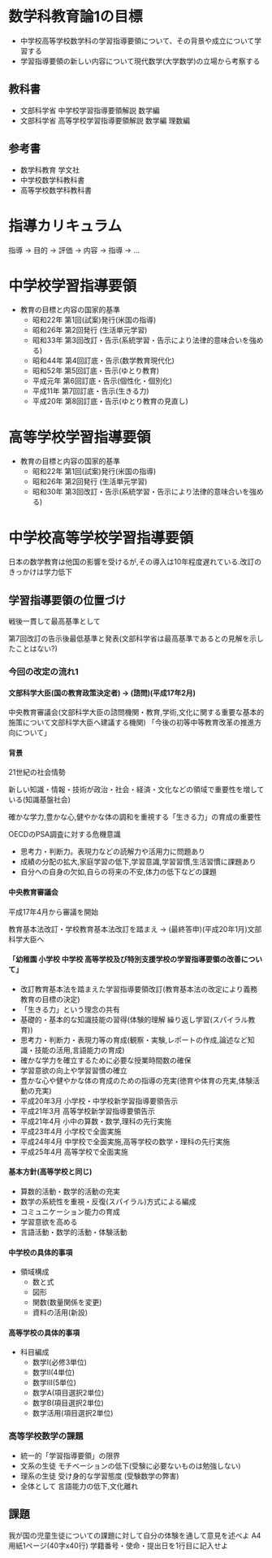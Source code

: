 # 数学科教育論1の目標
- 中学校高等学校数学科の学習指導要領について、その背景や成立について学習する
- 学習指導要領の新しい内容について現代数学(大学数学)の立場から考察する

## 教科書
- 文部科学省 中学校学習指導要領解説 数学編
- 文部科学省 高等学校学習指導要領解説 数学編 理数編

## 参考書
- 数学科教育 学文社
- 中学校数学科教科書
- 高等学校数学科教科書

# 指導カリキュラム
指導 -> 目的 -> 評価 -> 内容 -> 指導 -> ...

# 中学校学習指導要領
- 教育の目標と内容の国家的基準
  - 昭和22年 第1回(試案)発行(米国の指導)
  - 昭和26年 第2回発行 (生活単元学習)
  - 昭和33年 第3回改訂・告示(系統学習・告示により法律的意味合いを強める)
  - 昭和44年 第4回訂底・告示(数学教育現代化)
  - 昭和52年 第5回訂底・告示(ゆとり教育)
  - 平成元年 第6回訂底・告示(個性化・個別化)
  - 平成11年 第7回訂底・告示(生きる力)
  - 平成20年 第8回訂底・告示(ゆとり教育の見直し)

# 高等学校学習指導要領
- 教育の目標と内容の国家的基準
  - 昭和22年 第1回(試案)発行(米国の指導)
  - 昭和26年 第2回発行 (生活単元学習)
  - 昭和30年 第3回改訂・告示(系統学習・告示により法律的意味合いを強める)


# 中学校高等学校学習指導要領
日本の数学教育は他国の影響を受けるが,その導入は10年程度遅れている.改訂のきっかけは学力低下

## 学習指導要領の位置づけ
戦後一貫して最高基準として

第7回改訂の告示後最低基準と発表(文部科学省は最高基準であるとの見解を示したことはない?)

### 今回の改定の流れ1
#### 文部科学大臣(国の教育政策決定者) -> (諮問)(平成17年2月)
中央教育審議会(文部科学大臣の諮問機関・教育,学術,文化に関する重要な基本的施策について文部科学大臣へ建議する機関)
「今後の初等中等教育改革の推進方向について」
#### 背景
21世紀の社会情勢

新しい知識・情報・技術が政治・社会・経済・文化などの領域で重要性を増している(知識基盤社会)

確かな学力,豊かな心,健やかな体の調和を重視する「生きる力」の育成の重要性

OECDのPSA調査に対する危機意識
- 思考力・判断力。表現力などの読解力や活用力に問題あり
- 成績の分配の拡大,家庭学習の低下,学習意識,学習習慣,生活習慣に課題あり
- 自分への自身の欠如,自らの将来の不安,体力の低下などの課題

#### 中央教育審議会
平成17年4月から審議を開始

教育基本法改訂・学校教育基本法改訂を踏まえ -> (最終答申)(平成20年1月)文部科学大臣へ

#### 「幼稚園 小学校 中学校 高等学校及び特別支援学校の学習指導要領の改善について」
- 改訂教育基本法を踏まえた学習指導要領改訂(教育基本法の改定により義務教育の目標の決定)
- 「生きる力」という理念の共有
- 基礎的・基本的な知識技能の習得(体験的理解 繰り返し学習(スパイラル教育))
- 思考力・判断力・表現力等の育成(観察・実験,レポートの作成,論述など知識・技能の活用,言語能力の育成)
- 確かな学力を確立するために必要な授業時間数の確保
- 学習意欲の向上や学習習慣の確立
- 豊かな心や健やかな体の育成のための指導の充実(徳育や体育の充実,体験活動の充実)
- 平成20年3月 小学校・中学校新学習指導要領告示
- 平成21年3月 高等学校新学習指導要領告示
- 平成21年4月 小中の算数・数学,理科の先行実施
- 平成23年4月 小学校で全面実施
- 平成24年4月 中学校で全面実施,高等学校の数学・理科の先行実施
- 平成25年4月 高等学校で全面実施

#### 基本方針(高等学校と同じ)
- 算数的活動・数学的活動の充実
- 数学の系統性を重視・反復(スパイラル)方式による編成
- コミュニケーション能力の育成
- 学習意欲を高める
- 言語活動・数学的活動・体験活動

#### 中学校の具体的事項
- 領域構成
  - 数と式
  - 図形
  - 関数(数量関係を変更)
  - 資料の活用(新設)

#### 高等学校の具体的事項
- 科目編成
  - 数学Ⅰ(必修3単位)
  - 数学Ⅱ(4単位)
  - 数学Ⅲ(5単位)
  - 数学A(項目選択2単位)
  - 数学B(項目選択2単位)
  - 数学活用(項目選択2単位)

### 高等学校数学の課題
- 統一的「学習指導要領」の限界
- 文系の生徒 モチベーションの低下(受験に必要ないものは勉強しない)
- 理系の生徒 受け身的な学習態度 (受験数学の弊害)
- 全体として 言語能力の低下,文化離れ

## 課題
我が国の児童生徒についての課題に対して自分の体験を通して意見を述べよ
A4用紙1ページ(40字x40行)
学籍番号・使命・提出日を1行目に記入せよ


